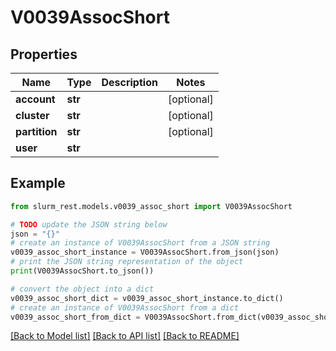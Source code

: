 # V0039AssocShort


## Properties

Name | Type | Description | Notes
------------ | ------------- | ------------- | -------------
**account** | **str** |  | [optional] 
**cluster** | **str** |  | [optional] 
**partition** | **str** |  | [optional] 
**user** | **str** |  | 

## Example

```python
from slurm_rest.models.v0039_assoc_short import V0039AssocShort

# TODO update the JSON string below
json = "{}"
# create an instance of V0039AssocShort from a JSON string
v0039_assoc_short_instance = V0039AssocShort.from_json(json)
# print the JSON string representation of the object
print(V0039AssocShort.to_json())

# convert the object into a dict
v0039_assoc_short_dict = v0039_assoc_short_instance.to_dict()
# create an instance of V0039AssocShort from a dict
v0039_assoc_short_from_dict = V0039AssocShort.from_dict(v0039_assoc_short_dict)
```
[[Back to Model list]](../README.md#documentation-for-models) [[Back to API list]](../README.md#documentation-for-api-endpoints) [[Back to README]](../README.md)


